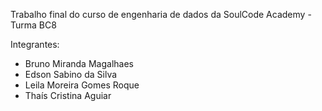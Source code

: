 Trabalho final do curso de engenharia de dados da SoulCode Academy - Turma BC8

Integrantes:

- Bruno Miranda Magalhaes
- Edson Sabino da Silva
- Leila Moreira Gomes Roque
- Thaís Cristina Aguiar
